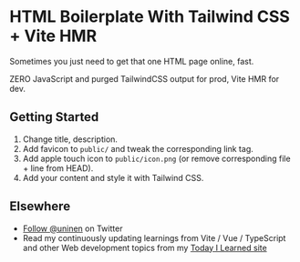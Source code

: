 # HTML Boilerplate With Tailwind CSS + Vite HMR

Sometimes you just need to get that one HTML page online, fast.

ZERO JavaScript and purged TailwindCSS output for prod, Vite HMR for dev.

## Getting Started

1. Change title, description.
2. Add favicon to `public/` and tweak the corresponding link tag.
3. Add apple touch icon to `public/icon.png` (or remove corresponding file + line from HEAD).
4. Add your content and style it with Tailwind CSS.

## Elsewhere

- [Follow @uninen](https://twitter.com/uninen) on Twitter
- Read my continuously updating learnings from Vite / Vue / TypeScript and other Web development topics from my [Today I Learned site](https://til.unessa.net/)
